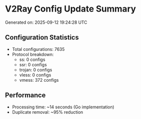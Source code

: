 # V2Ray Config Update Summary
Generated on: 2025-09-12 19:24:28 UTC

## Configuration Statistics
- Total configurations: 7635
- Protocol breakdown:
  - ss: 0 configs
  - ssr: 0 configs
  - trojan: 0 configs
  - vless: 0 configs
  - vmess: 372 configs

## Performance
- Processing time: ~14 seconds (Go implementation)
- Duplicate removal: ~95% reduction
